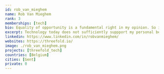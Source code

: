```yaml
---
id: rob_van_mieghem
name: Rob Van Mieghem
rank: 3
memberships: [tech]
bio: Equality of opportunity is a fundamental right in my opinion. So is privacy that goes beyond being a personal right as it is a necessity for democracy to function. A better world is something that starts with yourself. Technology today does not sufficiently suppport my personal believes of how a bettter world might look like, especially not how it is made available to the majority of the world population. I'm a nerd and proud of it so let's start doing what is right.
excerpt: Technology today does not sufficiently suppport my personal believes of how a bettter world might look like.
linkedin: https://www.linkedin.com/in/robvanmieghem/
websites: https://threefold.io/
image: ./rob_van_mieghem.png
projects: [threefold_tech]
countries: [Belgium]
cities: [Gent]
private: 0
---
```

